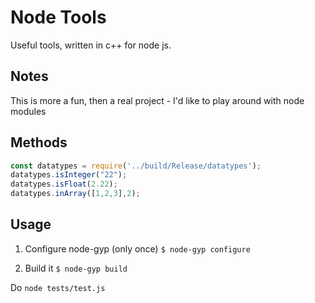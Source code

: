 # Node Tools

Useful tools, written in c++ for node js.

## Notes

This is more a fun, then a real project - I'd like to play around with node modules

## Methods

```javascript
const datatypes = require('../build/Release/datatypes');
datatypes.isInteger("22");
datatypes.isFloat(2.22);
datatypes.inArray([1,2,3],2);
```

## Usage

1. Configure node-gyp (only once)
`$ node-gyp configure`

2. Build it
`$ node-gyp build` 

Do `node tests/test.js`
